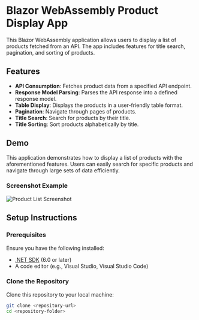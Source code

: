 # Blazor WebAssembly Product Display App

This Blazor WebAssembly application allows users to display a list of products fetched from an API. The app includes features for title search, pagination, and sorting of products.

## Features

- **API Consumption**: Fetches product data from a specified API endpoint.
- **Response Model Parsing**: Parses the API response into a defined response model.
- **Table Display**: Displays the products in a user-friendly table format.
- **Pagination**: Navigate through pages of products.
- **Title Search**: Search for products by their title.
- **Title Sorting**: Sort products alphabetically by title.

## Demo

This application demonstrates how to display a list of products with the aforementioned features. Users can easily search for specific products and navigate through large sets of data efficiently.

### Screenshot Example

![Product List Screenshot](./screenshot.png) <!-- Add a screenshot here to show a demo -->

## Setup Instructions

### Prerequisites

Ensure you have the following installed:
- [.NET SDK](https://dotnet.microsoft.com/download) (6.0 or later)
- A code editor (e.g., Visual Studio, Visual Studio Code)

### Clone the Repository

Clone this repository to your local machine:
```bash
git clone <repository-url>
cd <repository-folder>
